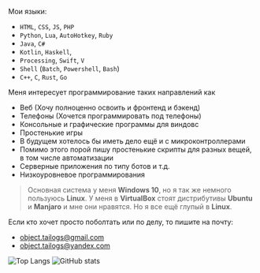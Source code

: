 Мои языки: 
- `HTML`, `CSS`, `JS`, `PHP`
- `Python`, `Lua`, `AutoHotkey`, `Ruby`
- `Java`, `C#`
- `Kotlin`, `Haskell`, 
- `Processing`, `Swift`, `V`
- `Shell` (`Batch`, `Powershell`, `Bash`)
- `C++`, `C`, `Rust`, `Go`

Меня интересует программирование таких направлений как
- Веб (Хочу полноценно освоить и фронтенд и бэкенд)
- Телефоны (Хочется программировать под телефоны)
- Консольные и графические программы для виндовс
- Простенькие игры
- В будущем хотелось бы иметь дело ещё и с микроконтроллерами
- Помимо этого порой пишу простенькие скрипты для разных вещей, в том числе автоматизации
- Серверные приложения по типу ботов и т.д.
- Низкоуровневое программирования

> Основная система у меня **Windows 10**, но я так же немного пользуюсь **Linux**. У меня в **VirtualBox** стоят дистрибутивы **Ubuntu** и **Manjaro** и мне они нравятся. Но я все ещё глупый в **Linux**.

Если кто хочет просто поболтать или по делу, то пишите на почту:
- object.tailogs@gmail.com
- object.tailogs@yandex.com

![Top Langs](https://github-readme-stats.vercel.app/api/top-langs/?username=tailogs&theme=dracula&hide_border=true) ![GitHub stats](https://github-readme-stats.vercel.app/api?username=tailogs&show_icons=true&theme=dracula&hide_border=true) 
